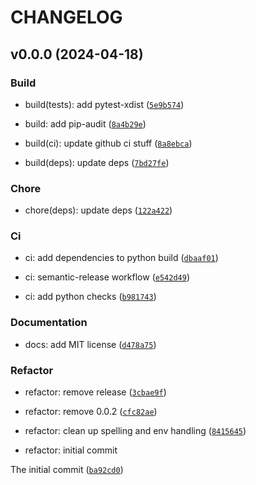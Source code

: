 # CHANGELOG



## v0.0.0 (2024-04-18)

### Build

* build(tests): add pytest-xdist ([`5e9b574`](https://github.com/ShoGinn/X2WebHook/commit/5e9b574a33e18003e851d91bc34089a92574d75e))

* build: add pip-audit ([`8a4b29e`](https://github.com/ShoGinn/X2WebHook/commit/8a4b29ea5d0274a3cf0cbada0ebf182be5d82da2))

* build(ci): update github ci stuff ([`8a8ebca`](https://github.com/ShoGinn/X2WebHook/commit/8a8ebca76475dea483eff3c090d5028e80a4ecfa))

* build(deps): update deps ([`7bd27fe`](https://github.com/ShoGinn/X2WebHook/commit/7bd27fee86ccfc96ec6c252a485839574ee43f8c))

### Chore

* chore(deps): update deps ([`122a422`](https://github.com/ShoGinn/X2WebHook/commit/122a42227de01174574bd09e5a69c50eec1323b5))

### Ci

* ci: add dependencies to python build ([`dbaaf01`](https://github.com/ShoGinn/X2WebHook/commit/dbaaf01d236e7003b3dfdacdfbf7c65393d7c0b2))

* ci: semantic-release workflow ([`e542d49`](https://github.com/ShoGinn/X2WebHook/commit/e542d4978b3a83ee0c99c5ce8d2de2a30cfd65d4))

* ci: add python checks ([`b981743`](https://github.com/ShoGinn/X2WebHook/commit/b9817430db7002d012ad9dfc2e6bc79a71107803))

### Documentation

* docs: add MIT license ([`d478a75`](https://github.com/ShoGinn/X2WebHook/commit/d478a75b123d1ca4b8ce16eba72eeb3fc71e8984))

### Refactor

* refactor: remove release ([`3cbae9f`](https://github.com/ShoGinn/X2WebHook/commit/3cbae9f208b096efb55ea102de330b6dd0f578ea))

* refactor: remove 0.0.2 ([`cfc82ae`](https://github.com/ShoGinn/X2WebHook/commit/cfc82aed35825b1f98d3bcba605de8f8ad895c13))

* refactor: clean up spelling and env handling ([`8415645`](https://github.com/ShoGinn/X2WebHook/commit/84156453668cc71a8fcb00bd006ac9fc73668ab5))

* refactor: initial commit

The initial commit ([`ba92cd0`](https://github.com/ShoGinn/X2WebHook/commit/ba92cd05724d05ed95d67b0cf0f3ded5232b2bf6))
